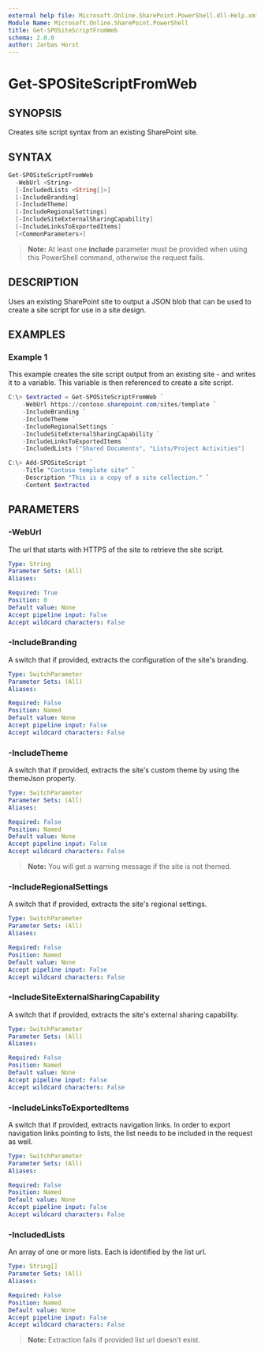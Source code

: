 ```yaml
---
external help file: Microsoft.Online.SharePoint.PowerShell.dll-Help.xml
Module Name: Microsoft.Online.SharePoint.PowerShell
title: Get-SPOSiteScriptFromWeb
schema: 2.0.0
author: Jarbas Horst
---
```


# Get-SPOSiteScriptFromWeb

## SYNOPSIS
Creates site script syntax from an existing SharePoint site.

## SYNTAX

```powershell
Get-SPOSiteScriptFromWeb
  -WebUrl <String> 
  [-IncludedLists <String[]>] 
  [-IncludeBranding] 
  [-IncludeTheme]
  [-IncludeRegionalSettings] 
  [-IncludeSiteExternalSharingCapability] 
  [-IncludeLinksToExportedItems]
  [<CommonParameters>]
```

>**Note:** At least one **include** parameter must be provided when using this PowerShell command, otherwise the request fails.

## DESCRIPTION
Uses an existing SharePoint site to output a JSON blob that can be used to create a site script for use in a site design.

## EXAMPLES

### Example 1
This example creates the site script output from an existing site - and writes it to a variable. This variable is then referenced to create a site script.

```powershell
C:\> $extracted = Get-SPOSiteScriptFromWeb `
    -WebUrl https://contoso.sharepoint.com/sites/template `
    -IncludeBranding `
    -IncludeTheme `
    -IncludeRegionalSettings ` 
    -IncludeSiteExternalSharingCapability ` 
    -IncludeLinksToExportedItems ` 
    -IncludedLists ("Shared Documents", "Lists/Project Activities")

C:\> Add-SPOSiteScript `
    -Title "Contoso template site" `
    -Description "This is a copy of a site collection." `
    -Content $extracted
```

## PARAMETERS

### -WebUrl
The url that starts with HTTPS of the site to retrieve the site script.

```yaml
Type: String
Parameter Sets: (All)
Aliases:

Required: True
Position: 0
Default value: None
Accept pipeline input: False
Accept wildcard characters: False
```

### -IncludeBranding
A switch that if provided, extracts the configuration of the site's branding.

```yaml
Type: SwitchParameter
Parameter Sets: (All)
Aliases:

Required: False
Position: Named
Default value: None
Accept pipeline input: False
Accept wildcard characters: False
```

### -IncludeTheme
A switch that if provided, extracts the site's custom theme by using the themeJson property.

```yaml
Type: SwitchParameter
Parameter Sets: (All)
Aliases:

Required: False
Position: Named
Default value: None
Accept pipeline input: False
Accept wildcard characters: False
```

>**Note:** You will get a warning message if the site is not themed.

### -IncludeRegionalSettings
A switch that if provided, extracts the site's regional settings.

```yaml
Type: SwitchParameter
Parameter Sets: (All)
Aliases:

Required: False
Position: Named
Default value: None
Accept pipeline input: False
Accept wildcard characters: False
```

### -IncludeSiteExternalSharingCapability
A switch that if provided, extracts the site's external sharing capability.

```yaml
Type: SwitchParameter
Parameter Sets: (All)
Aliases:

Required: False
Position: Named
Default value: None
Accept pipeline input: False
Accept wildcard characters: False
```

### -IncludeLinksToExportedItems
A switch that if provided, extracts navigation links. In order to export navigation links pointing to lists, the list needs to be included in the request as well.

```yaml
Type: SwitchParameter
Parameter Sets: (All)
Aliases:

Required: False
Position: Named
Default value: None
Accept pipeline input: False
Accept wildcard characters: False
```

### -IncludedLists
An array of one or more lists. Each is identified by the list url.

```yaml
Type: String[]
Parameter Sets: (All)
Aliases:

Required: False
Position: Named
Default value: None
Accept pipeline input: False
Accept wildcard characters: False
```

>**Note:** Extraction fails if provided list url doesn't exist.
